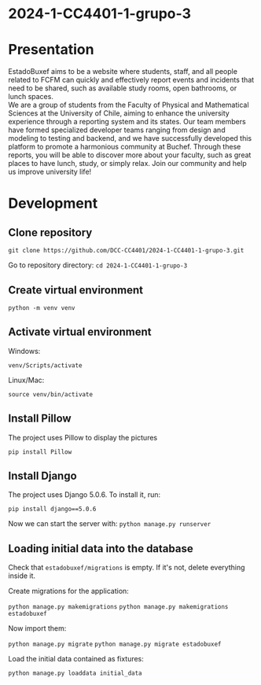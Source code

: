 # 2024-1-CC4401-1-grupo-3

# Presentation

EstadoBuxef aims to be a website where students, staff, and all people related to FCFM can quickly and effectively report events and incidents that need to be shared, such as available study rooms, open bathrooms, or lunch spaces. \
We are a group of students from the Faculty of Physical and Mathematical Sciences at the University of Chile, aiming to enhance the university experience through a reporting system and its states. Our team members have formed specialized developer teams ranging from design and modeling to testing and backend, and we have successfully developed this platform to promote a harmonious community at Buchef. 
Through these reports, you will be able to discover more about your faculty, such as great places to have lunch, study, or simply relax. Join our community and help us improve university life!


# Development

## Clone repository

`git clone https://github.com/DCC-CC4401/2024-1-CC4401-1-grupo-3.git`

Go to repository directory: `cd 2024-1-CC4401-1-grupo-3`

## Create virtual environment

`python -m venv venv`

## Activate virtual environment

Windows:

`venv/Scripts/activate`

Linux/Mac:

`source venv/bin/activate`

## Install Pillow

The project uses Pillow to display the pictures

`pip install Pillow`

## Install Django

The project uses Django 5.0.6. To install it, run:

`pip install django==5.0.6`

Now we can start the server with: `python manage.py runserver`


## Loading initial data into the database

Check that `estadobuxef/migrations` is empty. If it's not, delete everything inside it.

Create migrations for the application:

`python manage.py makemigrations`
`python manage.py makemigrations estadobuxef`

Now import them:

`python manage.py migrate`
`python manage.py migrate estadobuxef`

Load the initial data contained as fixtures:

`python manage.py loaddata initial_data`

